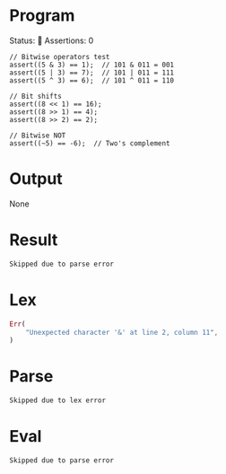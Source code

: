 # Program
Status: 🔴
Assertions: 0

```rustleaf
// Bitwise operators test
assert((5 & 3) == 1);  // 101 & 011 = 001
assert((5 | 3) == 7);  // 101 | 011 = 111
assert((5 ^ 3) == 6);  // 101 ^ 011 = 110

// Bit shifts
assert((8 << 1) == 16);
assert((8 >> 1) == 4);
assert((8 >> 2) == 2);

// Bitwise NOT
assert((~5) == -6);  // Two's complement
```

# Output
None

# Result
```rust
Skipped due to parse error
```

# Lex
```rust
Err(
    "Unexpected character '&' at line 2, column 11",
)
```

# Parse
```rust
Skipped due to lex error
```

# Eval
```rust
Skipped due to parse error
```